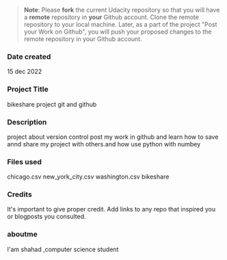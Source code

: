 >**Note**: Please **fork** the current Udacity repository so that you will have a **remote** repository in **your** Github account. Clone the remote repository to your local machine. Later, as a part of the project "Post your Work on Github", you will push your proposed changes to the remote repository in your Github account.

### Date created
15 dec 2022


### Project Title
bikeshare project 
git and github

### Description
project about version control 
post my work in github and learn how to save annd share
my project with others.and how use python with numbey

### Files used
chicago.csv
new_york_city.csv
washington.csv
bikeshare
### Credits
It's important to give proper credit. Add links to any repo that inspired you or blogposts you consulted.
### aboutme
I'am shahad ,computer science student 

